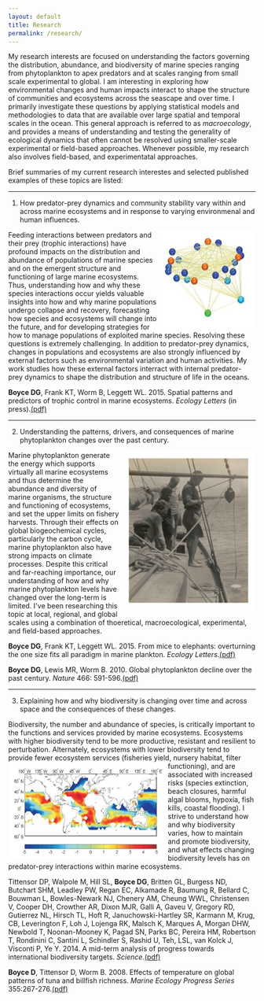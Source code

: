 ```yaml
---
layout: default
title: Research
permalink: /research/
---
```


My research interests are focused on understanding the factors governing the distribution, abundance, and biodiversity of marine species ranging from phytoplankton to apex predators and at scales ranging from small scale experimental to global. I am interesting in exploring how environmental changes and human impacts interact to shape the structure of communities and ecosystems across the seascape and over time. I primarily investigate these questions by applying statistical models and methodologies to data that are available over large spatial and temporal scales in the ocean. This general approach is  referred to as *macroecology*, and provides a means of understanding and testing the generality of ecological dynamics that often cannot be resolved using smaller-scale experimental or field-based approaches. Whenever possible, my research also involves field-based, and experimentatal approaches.

Brief summaries of my current research interestes and selected published examples of these topics are listed: 

_ _ _

1. How predator-prey dynamics and community stability vary within and across marine ecosystems and in response to varying environmenal and human influences.

<img src="/images/trophiccontrol_researchnw.jpg" align='right' width="200" height="200" /> Feeding interactions between predators and their prey (trophic interactions) have profound impacts on the distribution and abundance of populations of marine species and on the  emergent structure and functioning of large marine ecosystems. Thus, understanding how and why these species interactions occur yields valuable insights into how and why marine populations undergo collapse and recovery, forecasting how species and ecosystems will change into the future, and for developing strategies for how to manage populations of exploited marine species. Resolving these questions is extremely challenging. In addition to predator-prey dynamics, changes in populations and ecosystems are also strongly influenced by external factors such as environmental variation and human activities. My work studies how these external factors interract with internal predator-prey dynamics to shape the distribution and structure of life in the oceans. 

**Boyce DG**, Frank KT, Worm B, Leggett WL. 2015. Spatial patterns and predictors of trophic control in marine ecosystems. *Ecology Letters* (in press).[(pdf)][2015b]

_ _ _

2. Understanding the patterns, drivers, and consequences of marine phytoplankton changes over the past century.

<img src="/images/phytoplankton_researchnw.jpg" align='right' width="275" height="325" /> Marine phytoplankton generate the energy which supports virtually all marine ecosystems and thus determine the abundance and diversity of marine organisms, the structure and functioning of ecosystems, and set the upper limits on fishery harvests. Through their effects on global biogeochemical cycles, particularly the carbon cycle, marine phytoplankton also have strong impacts on climate processes. Despite this critical and far-reaching importance, our understanding of how and why marine phytoplankton levels have changed over the long-term is limited. I've been researching this topic at local, regional, and global scales using a combination of thoeretical, macroecological, experimental, and field-based approaches. 

**Boyce DG**, Frank KT, Leggett WL. 2015. From mice to elephants: overturning the one size fits all paradigm in marine plankton. *Ecology Letters*.[(pdf)][2015a]

**Boyce DG**, Lewis MR, Worm B. 2010. Global phytoplankton decline over the past century. *Nature* 466: 591-596.[(pdf)][2010]

_ _ _

3. Explaining how and why biodiversity is changing over time and across space and the consequences of these changes.

 Biodiversity, the number and abundance of species, is critically important to the functions and services provided by marine ecosystems. Ecosystems with higher biodiversity tend to be more productive, resistant and resilient to  perturbation. Alternately, ecosystems with lower biodiversity tend to provide fewer ecosystem services (fisheries yield, <img src="/images/biodiveristy_researchnw.jpg" align='left' width="325" height="200" /> nursery habitat, filter functioning), and are associated with increased risks (species extinction, beach closures, harmful algal blooms, hypoxia, fish kills, coastal flooding). I strive to understand how and why biodiversity varies, how to maintain and promote biodiversity, and what effects changing biodiversity levels has on predator-prey interactions within marine ecosystems. 
 
Tittensor DP,  Walpole M, Hill SL, **Boyce DG**, Britten GL, Burgess ND, Butchart SHM, Leadley PW, Regan EC, Alkamade R, Baumung R, Bellard C, Bouwman L, Bowles-Newark NJ, Chenery AM, Cheung WWL, Christensen V, Cooper DH, Crowther AR, Dixon MJR, Galli A, Gaveu V, Gregory RD, Gutierrez NL, Hirsch TL, Hoft R, Januchowski-Hartley SR, Karmann M, Krug, CB, Leverington F, Loh J, Lojenga RK, Malsch K, Marques A, Morgan DHW, Newbold T, Noonan-Mooney K, Pagad SN, Parks BC, Pereira HM, Robertson T, Rondinini C, Santini L, Schindler S, Rashid U, Teh, LSL, van Kolck J, Visconti P, Ye Y. 2014. A mid-term analysis of progress towards international biodiversity targets. *Science*.[(pdf)][2014a]

**Boyce D**, Tittensor D, Worm B. 2008. Effects of temperature on global patterns of tuna and billfish richness. *Marine Ecology Progress Series* 355:267-276.[(pdf)][2008]



[2008]: /papers/Boyce.2008.pdf
[2012]: /papers/Boyce_etal_2012.pdf
[2010]: /papers/Boyce.2010_Nature.pdf
[2014]: /papers/Boyce.2014.pdf
[2014a]: /papers/Tittensor.2014.pdf
[2014b]: /papers/Lewandowska.2014.pdf
[2015a]: /papers/Boyce.2015.pdf
[2015b]: /papers/Boyce.2015b.pdf
[2011]: /papers/Boyce.2011.pdf

[flickr]: https://www.flickr.com/photos/127552234@N03/